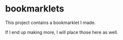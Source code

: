 # bookmarklets
This project contains a bookmarklet I made.

If I end up making more, I will place those here as well.
